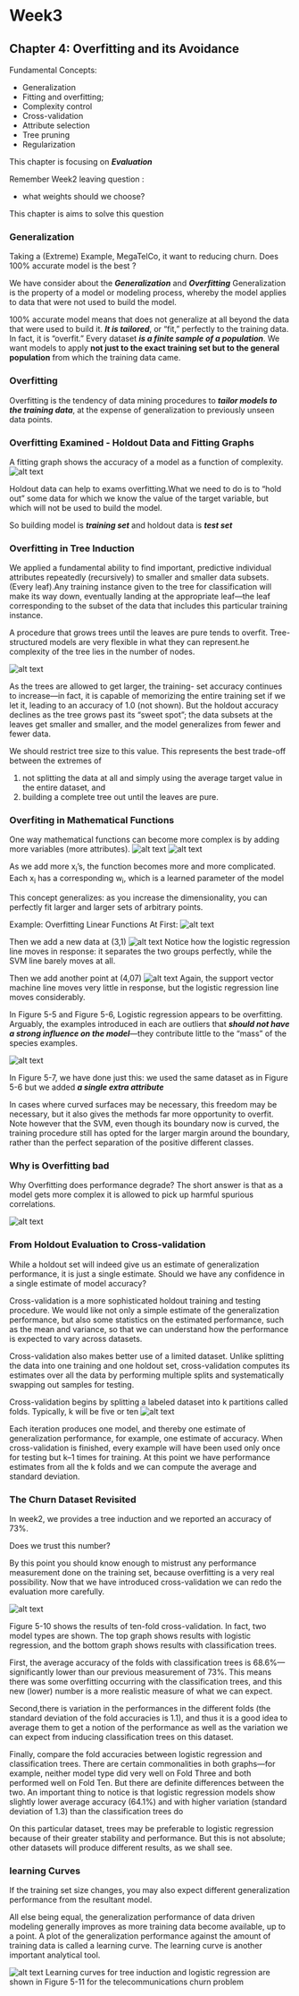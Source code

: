 # Week3 
## Chapter 4: Overfitting and its Avoidance

Fundamental Concepts: 
- Generalization
- Fitting and overfitting;
- Complexity control
- Cross-validation
- Attribute selection
- Tree pruning
- Regularization

This chapter is focusing on ***Evaluation***

Remember Week2 leaving question :

- what weights should we choose?

This chapter is aims to solve this question

### Generalization

Taking a (Extreme) Example, MegaTelCo, it want to reducing churn. 
Does 100% accurate model is the best ?

We have consider about the ***Generalization*** and ***Overfitting***
Generalization is the property of a model or modeling process, whereby the model applies to data that were not used to build the model. 

100% accurate model means that does not generalize at all beyond the data
that were used to build it. ***It is tailored***, or “fit,” perfectly to the training data. In fact, it is “overfit.” Every dataset ***is a finite sample of a population***. We  want  models  to  apply  **not  just  to  the  exact
training set but to the general population** from which the training data came.

### Overfitting

Overfitting is the tendency of data mining procedures to ***tailor models to the training data***,  at  the  expense  of  generalization  to  previously  unseen  data  points.

### Overfitting Examined - Holdout Data and Fitting Graphs

A fitting graph shows the accuracy  of  a  model  as  a  function  of  complexity.
![alt text](image.png)
    
Holdout data can help to exams overfitting.What we need to do is to “hold out” some data for which we know the value of the target variable, but which will  not  be  used  to  build  the  model.

So building model is ***training set*** and holdout data is ***test set***

### Overfitting in Tree Induction

We applied a fundamental ability  to  find  important,  predictive  individual  attributes  repeatedly  (recursively)  to smaller and smaller data subsets.(Every leaf).Any training instance given
to the tree for classification will make its way down, eventually landing at the appropriate leaf—the leaf corresponding to the subset of the data that includes this particular training instance.

A procedure that grows trees until the leaves are pure tends to overfit. Tree-structured models  are  very  flexible  in  what  they  can  represent.he complexity of the tree lies in the number of nodes.

![alt text](image-1.png)

As the trees are allowed to get larger, the training-
set accuracy continues to increase—in fact, it is capable of memorizing the entire training set if we let it, leading to an accuracy of 1.0 (not shown). But the holdout accuracy declines as the tree grows past its “sweet spot”; the data subsets at the leaves get smaller and smaller, and the model generalizes from fewer and fewer data. 

We  should  restrict  tree  size  to  this  value.  This represents the best trade-off between the extremes of 
1. not splitting the data at all and
simply using the average target value in the entire dataset, and 
2. building a complete tree out until the leaves are pure.


### Overfiting in Mathematical Functions

One way mathematical functions can become more complex is by adding more variables (more  attributes). 
![alt text](image-2.png)
![alt text](image-3.png)

As we add more x<sub>i</sub>’s, the function becomes more and more complicated. Each x<sub>i</sub> has a corresponding w<sub>i</sub>, which is a learned parameter of the model

This concept generalizes: as you increase the dimensionality, you can perfectly fit larger and larger sets of arbitrary points.

Example: Overfitting Linear Functions
At First:
![alt text](image-4.png)

Then we add a new data at (3,1)
![alt text](image-5.png)
Notice how the logistic regression line moves in response: it separates the two groups perfectly, while the SVM line barely moves at all.

Then we add another point at (4,07)
![alt text](image-6.png)
Again, the support vector machine line moves very little in response, but the logistic regression line moves considerably.

In Figure 5-5 and Figure 5-6, Logistic regression appears to be overfitting. Arguably, the examples introduced in each are outliers that ***should not have a strong influence on the model***—they contribute little to the “mass” of the species examples.

![alt text](image-7.png)

In Figure 5-7, we have done just this: we used the same dataset as  in  Figure  5-6  but  we  added  ***a  single  extra  attribute***

In cases where curved surfaces may be necessary, this freedom may be necessary, but it also gives the methods far more opportunity to overfit. Note however that the SVM, even though its boundary now is curved, the training procedure still has opted for the larger margin around the boundary, rather than the perfect separation of the positive different classes.

### Why is Overfitting bad

Why Overfitting does performance degrade? The short answer is that as a model gets more complex
it is allowed to pick up harmful spurious correlations.

![alt text](image-8.png)

### From Holdout Evaluation to Cross-validation

While a holdout set will indeed give us an estimate of generalization performance, it is
just  a  single  estimate.  Should  we  have  any  confidence  in  a  single  estimate  of  model
accuracy? 

Cross-validation  is  a  more  sophisticated  holdout  training  and  testing  procedure. 
We would like not only a simple estimate of the generalization performance, but also some statistics on the estimated performance, such as the mean and variance, so that we can understand how the performance is expected to vary across datasets. 

Cross-validation also makes better use of a limited dataset. Unlike splitting the data into one training and one holdout set, cross-validation computes its estimates over all the data by performing multiple splits and systematically swapping out samples for testing.

Cross-validation begins by splitting a labeled dataset into k partitions called folds. Typically, k will be five or ten
![alt text](image-9.png)

Each iteration produces one model, and thereby one estimate of generalization performance, for example, one estimate of accuracy. When cross-validation is finished, every example will have been used only once for testing but k–1 times for training. At this point  we  have  performance  estimates  from  all  the  k  folds  and  we  can  compute  the average and standard deviation.

### The Churn Dataset Revisited

In week2, we provides a tree induction and we reported an accuracy of 73%. 

Does we trust this number?

By this point you should know enough to mistrust any performance measurement done on the training set, because overfitting is a very real possibility. Now that we have introduced cross-validation we can redo the evaluation more carefully.

![alt text](image-10.png)

Figure 5-10 shows the results of ten-fold cross-validation. In fact, two model types are shown.  The  top  graph  shows  results  with  logistic  regression,  and  the  bottom  graph shows results with classification trees. 

First, the average accuracy of the folds with classification  trees  is  68.6%—significantly  lower  than  our  previous  measurement  of 73%. This means there was some overfitting occurring with the classification trees, and this  new  (lower)  number  is  a  more  realistic  measure  of  what  we  can  expect. 

Second,there is variation in the performances in the different folds (the standard deviation of the fold accuracies is 1.1), and thus it is a good idea to average them to get a notion of the performance as well as the variation we can expect from inducing classification trees on this dataset.

Finally, compare the fold accuracies between logistic regression and classification trees. There are certain commonalities in both graphs—for example, neither model type did very well on Fold Three and both performed well on Fold Ten. But there are definite differences  between  the  two.  An  important  thing  to  notice  is  that  logistic  regression models show slightly lower average accuracy (64.1%) and with higher variation (standard deviation of 1.3) than the classification trees do

On this particular dataset, trees may  be  preferable  to  logistic  regression  because  of  their  greater  stability  and  performance. But this is not absolute; other datasets will produce different results, as we shall see.

### learning Curves
If the training set size changes, you may also expect different generalization performance from the resultant model. 

All else being equal, the generalization performance of data driven  modeling  generally  improves  as  more  training  data  become  available,  up  to  a point. A plot of the generalization performance against the amount of training data is called a learning curve. The learning curve is another important analytical tool.

![alt text](image-11.png)
Learning curves for tree induction and logistic regression are shown in Figure 5-11 for
the telecommunications churn problem
